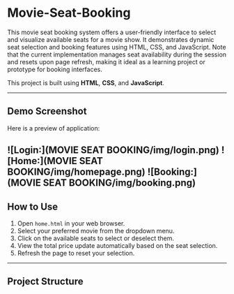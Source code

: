# Movie-Seat-Booking
This movie seat booking system offers a user-friendly interface to select and visualize available seats for a movie show. It demonstrates dynamic seat selection and booking features using HTML, CSS, and JavaScript. Note that the current implementation manages seat availability during the session and resets upon page refresh, making it ideal as a learning project or prototype for booking interfaces.

This project is built using **HTML**, **CSS**, and **JavaScript**.

---

## Demo Screenshot

Here is a preview of application:

![Login:](MOVIE SEAT BOOKING/img/login.png)
![Home:](MOVIE SEAT BOOKING/img/homepage.png)
![Booking:](MOVIE SEAT BOOKING/img/booking.png)
---

## How to Use

1. Open `home.html` in your web browser.
2. Select your preferred movie from the dropdown menu.
3. Click on the available seats to select or deselect them.
4. View the total price update automatically based on the seat selection.
5. Refresh the page to reset your selection.

---

## Project Structure

